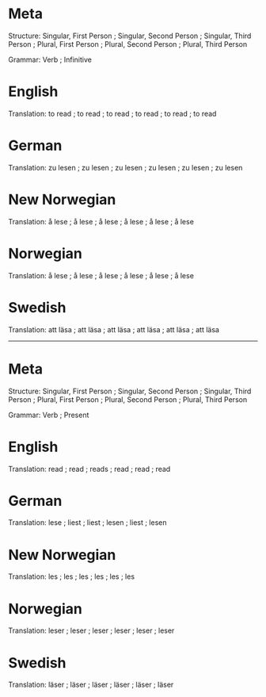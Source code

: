 Meta
====

Structure: Singular, First Person ; Singular, Second Person ; Singular, Third Person ;
           Plural, First Person   ; Plural, Second Person   ; Plural, Third Person

Grammar:   Verb ; Infinitive



English
=======

Translation: to read ; to read ; to read ;
             to read ; to read ; to read



German
======

Translation: zu lesen ; zu lesen ; zu lesen ;
             zu lesen ; zu lesen ; zu lesen



New Norwegian
=============

Translation: å lese ; å lese ; å lese ;
             å lese ; å lese ; å lese



Norwegian
=========

Translation: å lese ; å lese ; å lese ;
             å lese ; å lese ; å lese



Swedish
=======

Translation: att läsa ; att läsa ; att läsa ;
             att läsa ; att läsa ; att läsa



--------------------------------------------------------------------------------

Meta
====

Structure: Singular, First Person ; Singular, Second Person ; Singular, Third Person ;
           Plural, First Person   ; Plural, Second Person   ; Plural, Third Person

Grammar:   Verb ; Present



English
=======

Translation: read ; read ; reads ;
             read ; read ; read



German
======

Translation: lese  ; liest ; liest ;
             lesen ; liest ; lesen



New Norwegian
=============

Translation: les ; les ; les ;
             les ; les ; les



Norwegian
=========

Translation: leser ; leser ; leser ;
             leser ; leser ; leser



Swedish
=======

Translation: läser ; läser ; läser ;
             läser ; läser ; läser
